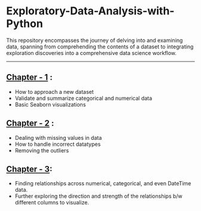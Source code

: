 # Exploratory-Data-Analysis-with-Python

This repository encompasses the journey of delving into and examining data, spanning from comprehending the contents of a dataset to integrating exploration discoveries into a comprehensive data science workflow.


-----

## [Chapter - 1](https://github.com/Ravjot03/Exploratory-Data-Analysis-with-Python/blob/main/EDA-Chapter-1.ipynb) :
- How to approach a new dataset
- Validate and summarize categorical and numerical data
- Basic Seaborn visualizations


## [Chapter - 2](https://github.com/Ravjot03/Exploratory-Data-Analysis-with-Python/blob/main/EDA-Chapter-2.ipynb) :
- Dealing with missing values in data
- How to handle incorrect datatypes
- Removing the outliers


## [Chapter - 3]():
- Finding relationships across numerical, categorical, and even DateTime data.
- Further exploring the direction and strength of the relationships b/w different columns to visualize.

